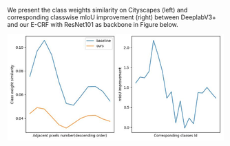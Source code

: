 We present the class weights similarity on Cityscapes (left) and corresponding classwise mIoU improvement (right) between DeeplabV3+ and our E-CRF with ResNet101 as backbone in Figure below.

![E-CRF](https://github.com/JiePKU/E-CRF/blob/master/cap.JPG "E-CRF") 
